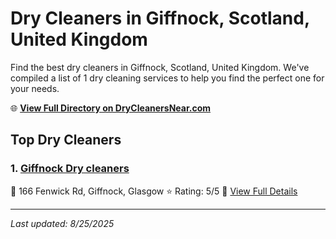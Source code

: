 # Dry Cleaners in Giffnock, Scotland, United Kingdom

Find the best dry cleaners in Giffnock, Scotland, United Kingdom. We've compiled a list of 1 dry cleaning services to help you find the perfect one for your needs.

🌐 **[View Full Directory on DryCleanersNear.com](https://drycleanersnear.com/city/United%20Kingdom/Scotland/Giffnock)**

## Top Dry Cleaners

### 1. [Giffnock Dry cleaners](https://drycleanersnear.com/dryCleaner/689408b4fa09c6c0709d9510/giffnock-dry-cleaners)
📍 166 Fenwick Rd, Giffnock, Glasgow
⭐ Rating: 5/5
🔗 [View Full Details](https://drycleanersnear.com/dryCleaner/689408b4fa09c6c0709d9510/giffnock-dry-cleaners)


---

*Last updated: 8/25/2025*
